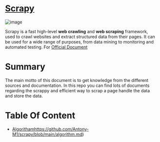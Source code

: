 # [Scrapy](https://docs.scrapy.org/en/latest/#scrapy-version-documentation)
![image](https://github.com/Antony-M1/scrapy/assets/96291963/05164721-af67-4e3f-92a4-605b725dd117)

Scrapy is a fast high-level **web crawling** and **web scraping** framework, used to crawl websites and extract structured data from their pages. It can be used for a wide range of purposes, from data mining to monitoring and automated testing. For [Official Document](https://docs.scrapy.org/en/latest/#scrapy-version-documentation)

# Summary
The main motto of this document is to get knowledge from the different sources and documentation. In this repo you can find lots of documents regarding the scrappy and efficient way to scrap a page handle the data and store the data.

# Table Of Content
* [Algoritham](https://github.com/Antony-M1/scrapy/blob/main/algorithm.md)https://github.com/Antony-M1/scrapy/blob/main/algorithm.md)
